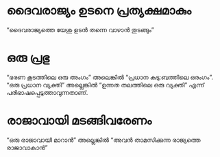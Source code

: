 # ദൈവരാജ്യം ഉടനെ പ്രത്യക്ഷമാകും
“ദൈവരാജ്യത്തെ യേശു ഉടൻ തന്നെ വാഴാൻ തുടങ്ങും”
# ഒരു പ്രഭു
“ഭരണ കൂടത്തിലെ ഒരു അംഗം” അലെങ്കിൽ “പ്രധാന കുടു:ബത്തിലെ ഒരംഗം”. “ഒരു പ്രധാന വ്യക്തി” അല്ലെങ്കിൽ “ഉന്നത തലത്തിലെ ഒരു വ്യക്തി” എന്ന് പരിഭാഷപ്പെടുത്താവുന്നതാണ്.
# രാജാവായി മടങ്ങിവരേണം
“ഒരു രാജാവായി മാറാൻ” അല്ലെങ്കിൽ “അവൻ താമസിക്കുന്ന രാജ്യത്തെ രാജാവാകാൻ”

